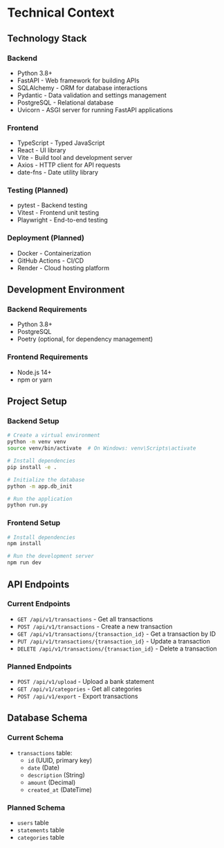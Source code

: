 # Technical Context

## Technology Stack

### Backend
- Python 3.8+
- FastAPI - Web framework for building APIs
- SQLAlchemy - ORM for database interactions
- Pydantic - Data validation and settings management
- PostgreSQL - Relational database
- Uvicorn - ASGI server for running FastAPI applications

### Frontend
- TypeScript - Typed JavaScript
- React - UI library
- Vite - Build tool and development server
- Axios - HTTP client for API requests
- date-fns - Date utility library

### Testing (Planned)
- pytest - Backend testing
- Vitest - Frontend unit testing
- Playwright - End-to-end testing

### Deployment (Planned)
- Docker - Containerization
- GitHub Actions - CI/CD
- Render - Cloud hosting platform

## Development Environment

### Backend Requirements
- Python 3.8+
- PostgreSQL
- Poetry (optional, for dependency management)

### Frontend Requirements
- Node.js 14+
- npm or yarn

## Project Setup

### Backend Setup
```bash
# Create a virtual environment
python -m venv venv
source venv/bin/activate  # On Windows: venv\Scripts\activate

# Install dependencies
pip install -e .

# Initialize the database
python -m app.db_init

# Run the application
python run.py
```

### Frontend Setup
```bash
# Install dependencies
npm install

# Run the development server
npm run dev
```

## API Endpoints

### Current Endpoints
- `GET /api/v1/transactions` - Get all transactions
- `POST /api/v1/transactions` - Create a new transaction
- `GET /api/v1/transactions/{transaction_id}` - Get a transaction by ID
- `PUT /api/v1/transactions/{transaction_id}` - Update a transaction
- `DELETE /api/v1/transactions/{transaction_id}` - Delete a transaction

### Planned Endpoints
- `POST /api/v1/upload` - Upload a bank statement
- `GET /api/v1/categories` - Get all categories
- `POST /api/v1/export` - Export transactions

## Database Schema

### Current Schema
- `transactions` table:
  - `id` (UUID, primary key)
  - `date` (Date)
  - `description` (String)
  - `amount` (Decimal)
  - `created_at` (DateTime)

### Planned Schema
- `users` table
- `statements` table
- `categories` table
